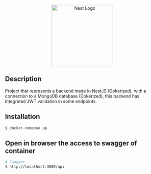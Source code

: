 <p align="center">
  <a href="http://nestjs.com/" target="blank"><img src="https://nestjs.com/img/logo-small.svg" width="200" alt="Nest Logo" /></a>
</p>

## Description

Project that represents a backend made in NestJS (Dokerized), with a connection to a MongoDB database (Dokerized), this backend has integrated JWT validation in some endpoints.

## Installation

```bash
$ docker-compose up
```

## Open in browser the access to swagger of container

```bash
# Swagger
$ http://localhost:3000/api
